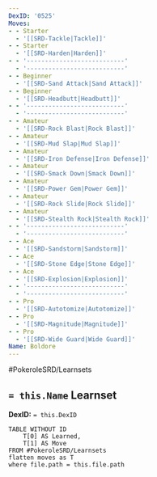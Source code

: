 ```yaml
---
DexID: '0525'
Moves:
- - Starter
  - '[[SRD-Tackle|Tackle]]'
- - Starter
  - '[[SRD-Harden|Harden]]'
- - '---------------------------'
  - '---------------------------'
- - Beginner
  - '[[SRD-Sand Attack|Sand Attack]]'
- - Beginner
  - '[[SRD-Headbutt|Headbutt]]'
- - '---------------------------'
  - '---------------------------'
- - Amateur
  - '[[SRD-Rock Blast|Rock Blast]]'
- - Amateur
  - '[[SRD-Mud Slap|Mud Slap]]'
- - Amateur
  - '[[SRD-Iron Defense|Iron Defense]]'
- - Amateur
  - '[[SRD-Smack Down|Smack Down]]'
- - Amateur
  - '[[SRD-Power Gem|Power Gem]]'
- - Amateur
  - '[[SRD-Rock Slide|Rock Slide]]'
- - Amateur
  - '[[SRD-Stealth Rock|Stealth Rock]]'
- - '---------------------------'
  - '---------------------------'
- - Ace
  - '[[SRD-Sandstorm|Sandstorm]]'
- - Ace
  - '[[SRD-Stone Edge|Stone Edge]]'
- - Ace
  - '[[SRD-Explosion|Explosion]]'
- - '---------------------------'
  - '---------------------------'
- - Pro
  - '[[SRD-Autotomize|Autotomize]]'
- - Pro
  - '[[SRD-Magnitude|Magnitude]]'
- - Pro
  - '[[SRD-Wide Guard|Wide Guard]]'
Name: Boldore
---
```


#PokeroleSRD/Learnsets

## `= this.Name` Learnset

**DexID:** `= this.DexID`

```dataview
TABLE WITHOUT ID
    T[0] AS Learned,
    T[1] AS Move
FROM #PokeroleSRD/Learnsets
flatten moves as T
where file.path = this.file.path
```
